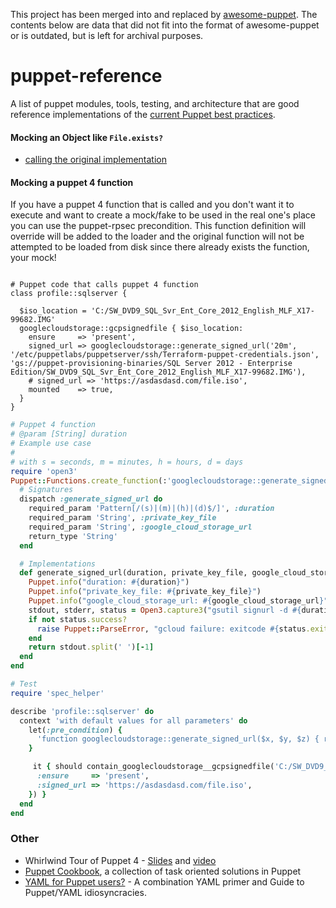 This project has been merged into and replaced by [awesome-puppet](https://github.com/rnelson0/awesome-puppet). The contents below are data that did not fit into the format of awesome-puppet or is outdated, but is left for archival purposes.

# puppet-reference
A list of puppet modules, tools, testing, and architecture that are good reference implementations of the [current Puppet best practices](https://github.com/puppetlabs/best-practices).

#### Mocking an Object like `File.exists?`
* [calling the original implementation](https://relishapp.com/rspec/rspec-mocks/docs/configuring-responses/calling-the-original-implementation)

#### Mocking a puppet 4 function
If you have a puppet 4 function that is called and you don't want it to execute and want to create a mock/fake to be used in the real one's place you can use the puppet-rpsec precondition.  This function definition will override will be added to the loader and the original function will not be attempted to be loaded from disk since there already exists the function, your mock!

```puppet

# Puppet code that calls puppet 4 function
class profile::sqlserver {

  $iso_location = 'C:/SW_DVD9_SQL_Svr_Ent_Core_2012_English_MLF_X17-99682.IMG'
  googlecloudstorage::gcpsignedfile { $iso_location:
    ensure     => 'present',
    signed_url => googlecloudstorage::generate_signed_url('20m', '/etc/puppetlabs/puppetserver/ssh/Terraform-puppet-credentials.json', 'gs://puppet-provisioning-binaries/SQL Server 2012 - Enterprise Edition/SW_DVD9_SQL_Svr_Ent_Core_2012_English_MLF_X17-99682.IMG'),
    # signed_url => 'https://asdasdasd.com/file.iso',
    mounted    => true,
  }
}
```
```ruby
# Puppet 4 function
# @param [String] duration
# Example use case
#   
# with s = seconds, m = minutes, h = hours, d = days
require 'open3'
Puppet::Functions.create_function(:'googlecloudstorage::generate_signed_url') do
  # Signatures
  dispatch :generate_signed_url do
    required_param 'Pattern[/(s)|(m)|(h)|(d)$/]', :duration
    required_param 'String', :private_key_file
    required_param 'String', :google_cloud_storage_url
    return_type 'String'
  end

  # Implementations
  def generate_signed_url(duration, private_key_file, google_cloud_storage_url)
    Puppet.info("duration: #{duration}")
    Puppet.info("private_key_file: #{private_key_file}")
    Puppet.info("google_cloud_storage_url: #{google_cloud_storage_url}")
    stdout, stderr, status = Open3.capture3("gsutil signurl -d #{duration} '#{private_key_file}' '#{google_cloud_storage_url}'")
    if not status.success?
      raise Puppet::ParseError, "gcloud failure: exitcode #{status.exitstatus} stdout #{stdout} stderr #{stderr}"  
    end
    return stdout.split(' ')[-1]
  end
end
```
```ruby
# Test
require 'spec_helper'

describe 'profile::sqlserver' do
  context 'with default values for all parameters' do
    let(:pre_condition) {
      'function googlecloudstorage::generate_signed_url($x, $y, $z) { return \'https://asdasdasd.com/file.iso\' }'
    }

     it { should contain_googlecloudstorage__gcpsignedfile('C:/SW_DVD9_SQL_Svr_Ent_Core_2012_English_MLF_X17-99682.IMG').with({
      :ensure     => 'present',
      :signed_url => 'https://asdasdasd.com/file.iso',
    }) }
  end
end

```

### Other
* Whirlwind Tour of Puppet 4 - [Slides](http://www.slideshare.net/ripienaar/whirlwind-tour-of-puppet-4) and [video](https://www.youtube.com/watch?v=5JDhAliu8SM)
* [Puppet Cookbook](http://www.puppetcookbook.com/), a collection of task oriented solutions in Puppet
* [YAML for Puppet users?](http://ask.puppetlabs.com/question/19711/yaml-for-puppet-users/) - A combination YAML primer and Guide to Puppet/YAML idiosyncracies.
